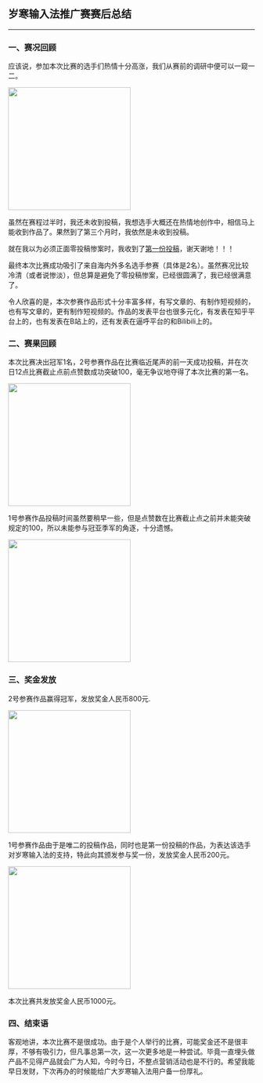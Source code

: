
## 岁寒输入法推广赛赛后总结
-------------------------
### 一、赛况回顾

应该说，参加本次比赛的选手们热情十分高涨，我们从赛前的调研中便可以一窥一二。

<img src="https://user-images.githubusercontent.com/17265184/122635384-35618000-d116-11eb-9fc8-8f6a88dba22f.jpg" width="250"  align="middle" />

虽然在赛程过半时，我还未收到投稿，我想选手大概还在热情地创作中，相信马上能收到作品了。果然到了第三个月时，我依然是未收到投稿。

就在我以为必须正面零投稿惨案时，我收到了[第一份投稿](https://www.zhihu.com/answer/1931908210)，谢天谢地！！！

最终本次比赛成功吸引了来自海内外多名选手参赛（具体是2名）。虽然赛况比较冷清（或者说惨淡），但总算是避免了零投稿惨案，已经很圆满了，我已经很满意了。

令人欣喜的是，本次参赛作品形式十分丰富多样，有写文章的、有制作短视频的，也有写文章的，更有制作短视频的。作品的发表平台也很多元化，有发表在知乎平台上的，也有发表在B站上的，还有发表在逼呼平台的和Bilibili上的。

### 二、赛果回顾

本次比赛决出冠军1名，2号参赛作品在比赛临近尾声的前一天成功投稿，并在次日12点比赛截止点前点赞数成功突破100，毫无争议地夺得了本次比赛的第一名。

<img src="https://user-images.githubusercontent.com/17265184/122068891-5892e380-ce27-11eb-8bf1-a1dd2d75836a.jpg" width="250"  align="middle" />

1号参赛作品投稿时间虽然要稍早一些，但是点赞数在比赛截止点之前并未能突破规定的100，所以未能参与冠亚季军的角逐，十分遗憾。

<img src="https://user-images.githubusercontent.com/17265184/122068763-42852300-ce27-11eb-8b3f-419849c1faff.jpg" width="250"  align="middle" />

### 三、奖金发放

2号参赛作品赢得冠军，发放奖金人民币800元.

<img src="https://user-images.githubusercontent.com/17265184/122659564-f251ec00-d1ab-11eb-9850-a0d9ff8f0a84.jpg" width="250"  align="middle" />

1号参赛作品由于是唯二的投稿作品，同时也是第一份投稿的作品，为表达该选手对岁寒输入法的支持，特此向其颁发参与奖一份，发放奖金人民币200元。

<img src="https://user-images.githubusercontent.com/17265184/122659587-3a710e80-d1ac-11eb-8810-92c86fd5d5d5.jpg" width="250"  align="middle" />

本次比赛共发放奖金人民币1000元。

### 四、结束语

客观地讲，本次比赛不是很成功。由于是个人举行的比赛，可能奖金还不是很丰厚，不够有吸引力，但凡事总第一次，这一次更多地是一种尝试。毕竟一直埋头做产品不见得产品就会广为人知，今时今日，不整点营销活动也是不行的。希望我能早日发财，下次再办的时候能给广大岁寒输入法用户备一份厚礼。

